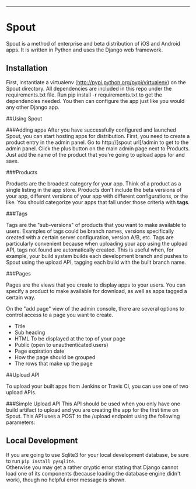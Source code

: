 ----------
# Spout
Spout is a method of enterprise and beta distribution of iOS and Android apps.  It is written in Python and uses
the Django web framework.

## Installation

First, instantiate a virtualenv (http://pypi.python.org/pypi/virtualenv) on the Spout directory.
All dependencies are included in this repo under the requirements.txt file.  Run pip install -r requirements.txt
to get the dependencies needed.  You then can configure the app just like you would any other Django app.

##Using Spout

###Adding apps
After you have successfully configured and launched Spout, you can start hosting apps for distribution. First, you need to create a product entry in the admin panel.  Go to http://[spout url]/admin to get to the admin panel.  Click the plus button on the main admin page next to Products.  Just add the name of the product that you're going to upload apps for and save.

###Products

Products are the broadest category for your app.  Think of a product as a single listing in the app store.  Products don't include the beta versions of your app, different versions of your app with different configurations, or the like.  You should categorize your apps that fall under those criteria with **tags**.

###Tags

Tags are the "sub-versions" of products that you want to make available to users.  Examples of tags could be branch names, versions specifically created with a certain server configuration, version A/B, etc.  Tags are particularly convenient because when uploading your app using the upload API, tags not found are automatically created.  This is useful when, for example, your build system builds each development branch and pushes to Spout using the upload API, tagging each build with the built branch name.

###Pages

Pages are the views that you create to display apps to your users.  You can specify a product to make available for download, as well as apps tagged a certain way.  

On the "add page" view of the admin console, there are several options to control access to a page you want to create.

 - Title
 - Sub heading
 - HTML To be displayed at the top of your page
 - Public (open to unauthenticated users)
 - Page expiration date
 - How the page should be grouped
 - The rows that make up the page

##Upload API

To upload your built apps from Jenkins or Travis CI, you can use one of two upload APIs.

###Simple Upload API
This API should be used when you only have one build artifact to upload and you are creating the app for the first time on Spout.  This API uses a POST to the /upload endpoint using the following parameters:
 
## Local Development

If you are going to use Sqlite3 for your local development database, be sure to run `pip install pysqlite`.  
Otherwise you may get a rather cryptic error stating that Django cannot load one of its components (because loading the database engine didn't work),
though no helpful error message is shown.
